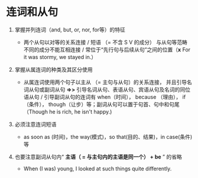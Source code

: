 # 连词和从句

1. 掌握并列连词（and, but, or, nor, for等）的特征

    * 两个从句以对等的关系连接 / 短语 （= 不含 S V 的成分） 与从句等范畴不同的成分不能互相连接 / 常位于“先行句与后续从句”之间的位置（**x** For it was stormy, we stayed in.）

1. 掌握从属连词的种类及其区分使用

    * 从属连词使用两个句子以主从 （= 主句与从句）的关系连接， 并且引导名词从句或副词从句 **=>>** 引导名词从句、表语从句、宾语从句及名词的同位语从句 / 引导副词从句的连词有 when（时间）， because （理由）， if（条件）， though（让步）等；副词从句可以置于句首、句中和句尾（Though he is rich, he isn't happy.)

1. 必须注意连词短语

    * as soon as (时间)，the way(模式)，so that(目的、结果)，in case(条件)等

1. 也要注意副词从句内“ **主语（ = 与主句内的主语是同一个） + be** ” 的省略

    * When (I was) young, I looked at such things quite differently.